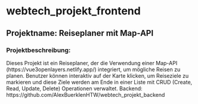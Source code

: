 <h1>webtech_projekt_frontend</h1>
<h2>Projektname: Reiseplaner mit Map-API</h2>
<h3>Projektbeschreibung:</h3>
Dieses Projekt ist ein Reiseplaner, der die Verwendung einer Map-API (https://vue3openlayers.netlify.app/) integriert, um mögliche Reisen zu planen. Benutzer können interaktiv auf der Karte klicken, um Reiseziele zu markieren und diese Ziele werden am Ende in einer Liste mit CRUD (Create, Read, Update, Delete) Operationen verwaltet. Backend: https://github.com/AlexBuerklenHTW/webtech_projekt_backend
